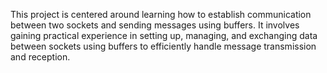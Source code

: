 This project is centered around learning how to establish communication between two sockets and sending messages using buffers. It involves gaining practical experience in setting up, managing, and exchanging data between sockets using buffers to efficiently handle message transmission and reception.
